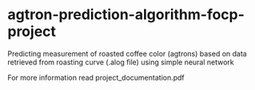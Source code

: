 # agtron-prediction-algorithm-focp-project

Predicting measurement of roasted coffee color (agtrons)
based on data retrieved from roasting curve (.alog file)
using simple neural network

For more information read project_documentation.pdf
